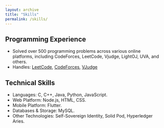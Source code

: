 ```yaml
---
layout: archive
title: "Skills"
permalink: /skills/
---
```


## Programming Experience
- Solved over 500 programming problems across various online platforms, including CodeForces, LeetCode, Vjudge, LightOJ, UVA, and others.
- Handles: [LeetCode](https://leetcode.com/u/Manstein98/), [CodeForces](https://codeforces.com/profile/Manstein98), [VJudge](https://vjudge.net/user/manstein98)

## Technical Skills

- Languages: C, C++, Java, Python, JavaScript.
- Web Platform: Node.js, HTML, CSS.
- Mobile Platform: Flutter.
- Databases & Storage: MySQL.
- Other Technologies: Self-Sovereign Identity, Solid Pod, Hyperledger Aries.